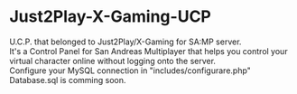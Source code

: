 # Just2Play-X-Gaming-UCP<br>
U.C.P. that belonged to Just2Play/X-Gaming for SA:MP server.<br>
It's a Control Panel for San Andreas Multiplayer that helps you control your virtual character online without logging onto the server.<br>
Configure your MySQL connection in "includes/configurare.php"<br>
Database.sql is comming soon.
